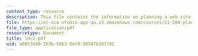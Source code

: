```yaml
---
content_type: resource
description: This file contains the information on planning a web site.
file: https://ol-ocw-studio-app-qa.s3.amazonaws.com/courses/11-204-planning-communications-and-digital-media-fall-2004/a0853d49263b58630ec958547b391792_lec2.pdf
file_type: application/pdf
resourcetype: Document
title: lec2.pdf
uid: a0853d49-263b-5863-0ec9-58547b391792
---
```

